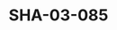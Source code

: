 ---
pid: SHA-03-085
title: SHA-03-085
language: ar
collection: شرحبيل احمد
original_label: 
rights: شرحبيل احمد
location_of_original: شرحبيل احمد
photographer_or_studio: 
scanned_from: photograph 10.1 by 12.6
_date: October 27 1990
location: الخرطوم
description: صورة من الفرقة من ضمنهم كوجاجا ادم خليل شرحبيل احمد علي يعقوب كامل حسين
additional_notes: 
permission_display: 'yes'
on_server: 'no'
on_website: 'no'
permalink: /archive/ar/sha-03-085.html
layout: photo-page
---